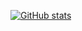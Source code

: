 [![GitHub stats](https://github-readme-stats.vercel.app/api?username=maximemoreillon)](https://github.com/anuraghazra/github-readme-stats)
